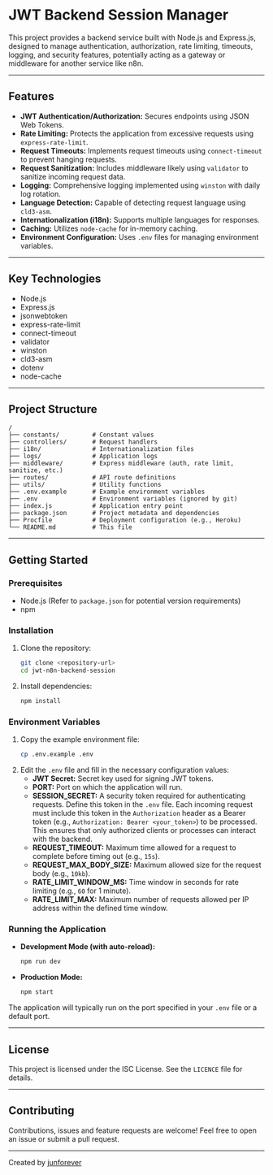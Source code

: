 # JWT Backend Session Manager

This project provides a backend service built with Node.js and Express.js, designed to manage authentication, authorization, rate limiting, timeouts, logging, and security features, potentially acting as a gateway or middleware for another service like n8n.

---

## Features

- **JWT Authentication/Authorization:** Secures endpoints using JSON Web Tokens.
- **Rate Limiting:** Protects the application from excessive requests using `express-rate-limit`.
- **Request Timeouts:** Implements request timeouts using `connect-timeout` to prevent hanging requests.
- **Request Sanitization:** Includes middleware likely using `validator` to sanitize incoming request data.
- **Logging:** Comprehensive logging implemented using `winston` with daily log rotation.
- **Language Detection:** Capable of detecting request language using `cld3-asm`.
- **Internationalization (i18n):** Supports multiple languages for responses.
- **Caching:** Utilizes `node-cache` for in-memory caching.
- **Environment Configuration:** Uses `.env` files for managing environment variables.

---

## Key Technologies

- Node.js
- Express.js
- jsonwebtoken
- express-rate-limit
- connect-timeout
- validator
- winston
- cld3-asm
- dotenv
- node-cache

---

## Project Structure

```
/
├── constants/         # Constant values
├── controllers/       # Request handlers
├── i18n/              # Internationalization files
├── logs/              # Application logs
├── middleware/        # Express middleware (auth, rate limit, sanitize, etc.)
├── routes/            # API route definitions
├── utils/             # Utility functions
├── .env.example       # Example environment variables
├── .env               # Environment variables (ignored by git)
├── index.js           # Application entry point
├── package.json       # Project metadata and dependencies
├── Procfile           # Deployment configuration (e.g., Heroku)
└── README.md          # This file
```

---

## Getting Started

### Prerequisites

- Node.js (Refer to `package.json` for potential version requirements)
- npm

### Installation

1.  Clone the repository:
    ```bash
    git clone <repository-url>
    cd jwt-n8n-backend-session
    ```
2.  Install dependencies:
    ```bash
    npm install
    ```

### Environment Variables

1.  Copy the example environment file:
    ```bash
    cp .env.example .env
    ```
2.  Edit the `.env` file and fill in the necessary configuration values:
    - **JWT Secret:** Secret key used for signing JWT tokens.
    - **PORT:** Port on which the application will run.
    - **SESSION_SECRET:** A security token required for authenticating requests. Define this token in the `.env` file. Each incoming request must include this token in the `Authorization` header as a Bearer token (e.g., `Authorization: Bearer <your_token>`) to be processed. This ensures that only authorized clients or processes can interact with the backend.
    - **REQUEST_TIMEOUT:** Maximum time allowed for a request to complete before timing out (e.g., `15s`).
    - **REQUEST_MAX_BODY_SIZE:** Maximum allowed size for the request body (e.g., `10kb`).
    - **RATE_LIMIT_WINDOW_MS:** Time window in seconds for rate limiting (e.g., `60` for 1 minute).
    - **RATE_LIMIT_MAX:** Maximum number of requests allowed per IP address within the defined time window.

### Running the Application

- **Development Mode (with auto-reload):**
  ```bash
  npm run dev
  ```
- **Production Mode:**
  ```bash
  npm start
  ```

The application will typically run on the port specified in your `.env` file or a default port.

---

## License

This project is licensed under the ISC License. See the `LICENCE` file for details.

---

## Contributing

Contributions, issues and feature requests are welcome!
Feel free to open an issue or submit a pull request.

---

Created by [junforever](https://github.com/junforever)
